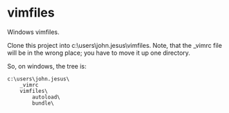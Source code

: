 vimfiles
========

Windows vimfiles.  

Clone this project into c:\users\john.jesus\vimfiles.  Note, that the _vimrc file will be in the wrong place; you have to move it up one directory.

So, on windows, the tree is:

    c:\users\john.jesus\
        _vimrc
        vimfiles\
            autoload\
            bundle\

